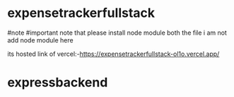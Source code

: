 # expensetrackerfullstack
#note 
 #important note that please install node module both the file i am not add node module here

 its hosted link of vercel:-https://expensetrackerfullstack-ol1o.vercel.app/

# expressbackend
